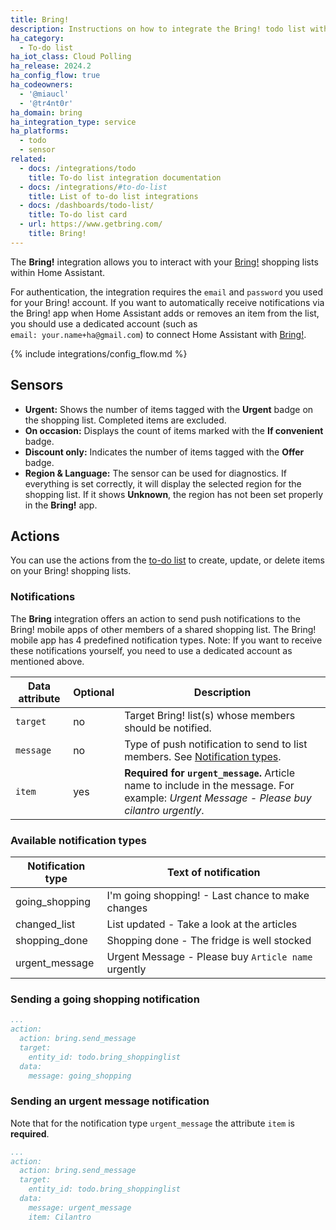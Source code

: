 ```yaml
---
title: Bring!
description: Instructions on how to integrate the Bring! todo list with Home Assistant.
ha_category:
  - To-do list
ha_iot_class: Cloud Polling
ha_release: 2024.2
ha_config_flow: true
ha_codeowners:
  - '@miaucl'
  - '@tr4nt0r'
ha_domain: bring
ha_integration_type: service
ha_platforms:
  - todo
  - sensor
related:
  - docs: /integrations/todo
    title: To-do list integration documentation
  - docs: /integrations/#to-do-list
    title: List of to-do list integrations
  - docs: /dashboards/todo-list/
    title: To-do list card
  - url: https://www.getbring.com/
    title: Bring!
---
```


The **Bring!** integration allows you to interact with your [Bring!](https://www.getbring.com/) shopping lists within Home Assistant.

For authentication, the integration requires the `email` and `password` you used for your Bring! account. If you want to automatically receive notifications via the Bring! app when Home Assistant adds or removes an item from the list, you should use a dedicated account (such as `email: your.name+ha@gmail.com`) to connect Home Assistant with [Bring!](https://www.getbring.com/).

{% include integrations/config_flow.md %}

## Sensors

- **Urgent:** Shows the number of items tagged with the **Urgent** badge on the shopping list. Completed items are excluded.
- **On occasion:** Displays the count of items marked with the **If convenient** badge.
- **Discount only:** Indicates the number of items tagged with the **Offer** badge.
- **Region & Language:** The sensor can be used for diagnostics. If everything is set correctly, it will display the selected region for the shopping list. If it shows **Unknown**, the region has not been set properly in the **Bring!** app.

## Actions

You can use the actions from the [to-do list](/integrations/todo/) to create, update, or delete items on your Bring! shopping lists.

### Notifications

The **Bring** integration offers an action to send push notifications to the Bring! mobile apps of other members of a shared shopping list. The Bring! mobile app has 4 predefined notification types. Note: If you want to receive these notifications yourself, you need to use a dedicated account as mentioned above.

| Data attribute | Optional | Description                                                                                                                      |
| ---------------------- | -------- | -------------------------------------------------------------------------------------------------------------------------------- |
| `target`               |       no | Target Bring! list(s) whose members should be notified.                                                                          |
| `message`              |       no | Type of push notification to send to list members. See [Notification types](#available-notification-types).                      |
| `item`                 |      yes | **Required for `urgent_message`.** Article name to include in the message. For example: *Urgent Message - Please buy cilantro urgently*. |

### Available notification types

| Notification type | Text of notification                                |
| ----------------- | --------------------------------------------------- |
| going_shopping    | I'm going shopping! - Last chance to make changes   |
| changed_list      | List updated - Take a look at the articles          |
| shopping_done     | Shopping done - The fridge is well stocked          |
| urgent_message    | Urgent Message - Please buy `Article name` urgently |

### Sending a going shopping notification

```yaml
...
action:
  action: bring.send_message
  target:
    entity_id: todo.bring_shoppinglist
  data:
    message: going_shopping 
```

### Sending an urgent message notification

Note that for the notification type `urgent_message` the attribute `item` is **required**.

```yaml
...
action:
  action: bring.send_message
  target:
    entity_id: todo.bring_shoppinglist
  data:
    message: urgent_message
    item: Cilantro
```
